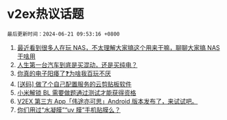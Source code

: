 # v2ex热议话题

`最后更新时间：2024-06-21 09:53:16 +0800`

1. [最近看到很多人在玩 NAS，不太理解大家搞这个用来干嘛，聊聊大家搞 NAS 干啥用](https://www.v2ex.com/t/1051049)
1. [人生第一台汽车到底是买混动，还是买纯电？](https://www.v2ex.com/t/1051212)
1. [你真的电子阳痿了❓为啥我百玩不厌](https://www.v2ex.com/t/1051075)
1. [[送码] 做了个自己配置服务的云剪贴板软件](https://www.v2ex.com/t/1051054)
1. [小米解锁 BL 需要做题通过测试才能获得资格](https://www.v2ex.com/t/1051084)
1. [V2EX 第三方 App「伟途亦可思」Android 版本发布了，来试试吧。](https://www.v2ex.com/t/1051194)
1. [你们用过“水凝膜”“uv 膜”手机贴膜么？](https://www.v2ex.com/t/1051299)

